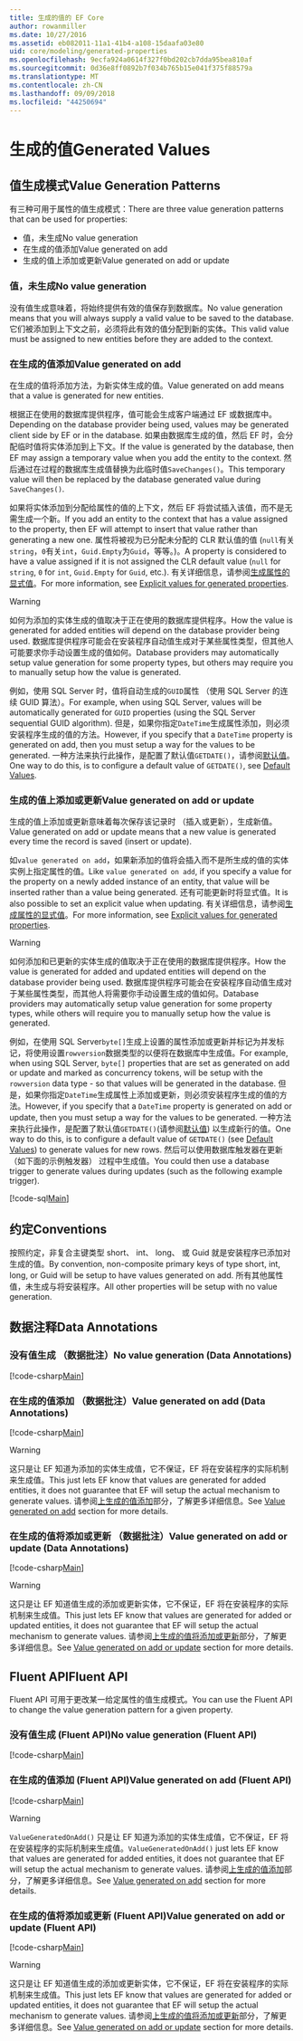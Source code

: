 ```yaml
---
title: 生成的值的 EF Core
author: rowanmiller
ms.date: 10/27/2016
ms.assetid: eb082011-11a1-41b4-a108-15daafa03e80
uid: core/modeling/generated-properties
ms.openlocfilehash: 9ecfa924a0614f327f0bd202cb7dda95bea810af
ms.sourcegitcommit: 0d36e8ff0892b7f034b765b15e041f375f88579a
ms.translationtype: MT
ms.contentlocale: zh-CN
ms.lasthandoff: 09/09/2018
ms.locfileid: "44250694"
---
```

# <a name="generated-values"></a><span data-ttu-id="ab260-102">生成的值</span><span class="sxs-lookup"><span data-stu-id="ab260-102">Generated Values</span></span>

## <a name="value-generation-patterns"></a><span data-ttu-id="ab260-103">值生成模式</span><span class="sxs-lookup"><span data-stu-id="ab260-103">Value Generation Patterns</span></span>

<span data-ttu-id="ab260-104">有三种可用于属性的值生成模式：</span><span class="sxs-lookup"><span data-stu-id="ab260-104">There are three value generation patterns that can be used for properties:</span></span>
* <span data-ttu-id="ab260-105">值，未生成</span><span class="sxs-lookup"><span data-stu-id="ab260-105">No value generation</span></span>
* <span data-ttu-id="ab260-106">在生成的值添加</span><span class="sxs-lookup"><span data-stu-id="ab260-106">Value generated on add</span></span>
* <span data-ttu-id="ab260-107">生成的值上添加或更新</span><span class="sxs-lookup"><span data-stu-id="ab260-107">Value generated on add or update</span></span>

### <a name="no-value-generation"></a><span data-ttu-id="ab260-108">值，未生成</span><span class="sxs-lookup"><span data-stu-id="ab260-108">No value generation</span></span>

<span data-ttu-id="ab260-109">没有值生成意味着，将始终提供有效的值保存到数据库。</span><span class="sxs-lookup"><span data-stu-id="ab260-109">No value generation means that you will always supply a valid value to be saved to the database.</span></span> <span data-ttu-id="ab260-110">它们被添加到上下文之前，必须将此有效的值分配到新的实体。</span><span class="sxs-lookup"><span data-stu-id="ab260-110">This valid value must be assigned to new entities before they are added to the context.</span></span>

### <a name="value-generated-on-add"></a><span data-ttu-id="ab260-111">在生成的值添加</span><span class="sxs-lookup"><span data-stu-id="ab260-111">Value generated on add</span></span>

<span data-ttu-id="ab260-112">在生成的值将添加方法，为新实体生成的值。</span><span class="sxs-lookup"><span data-stu-id="ab260-112">Value generated on add means that a value is generated for new entities.</span></span>

<span data-ttu-id="ab260-113">根据正在使用的数据库提供程序，值可能会生成客户端通过 EF 或数据库中。</span><span class="sxs-lookup"><span data-stu-id="ab260-113">Depending on the database provider being used, values may be generated client side by EF or in the database.</span></span> <span data-ttu-id="ab260-114">如果由数据库生成的值，然后 EF 时，会分配临时值将实体添加到上下文。</span><span class="sxs-lookup"><span data-stu-id="ab260-114">If the value is generated by the database, then EF may assign a temporary value when you add the entity to the context.</span></span> <span data-ttu-id="ab260-115">然后通过在过程的数据库生成值替换为此临时值`SaveChanges()`。</span><span class="sxs-lookup"><span data-stu-id="ab260-115">This temporary value will then be replaced by the database generated value during `SaveChanges()`.</span></span>

<span data-ttu-id="ab260-116">如果将实体添加到分配给属性的值的上下文，然后 EF 将尝试插入该值，而不是无需生成一个新。</span><span class="sxs-lookup"><span data-stu-id="ab260-116">If you add an entity to the context that has a value assigned to the property, then EF will attempt to insert that value rather than generating a new one.</span></span> <span data-ttu-id="ab260-117">属性将被视为已分配未分配的 CLR 默认值的值 (`null`有关`string`，`0`有关`int`，`Guid.Empty`为`Guid`，等等。)。</span><span class="sxs-lookup"><span data-stu-id="ab260-117">A property is considered to have a value assigned if it is not assigned the CLR default value (`null` for `string`, `0` for `int`, `Guid.Empty` for `Guid`, etc.).</span></span> <span data-ttu-id="ab260-118">有关详细信息，请参阅[生成属性的显式值](../saving/explicit-values-generated-properties.md)。</span><span class="sxs-lookup"><span data-stu-id="ab260-118">For more information, see [Explicit values for generated properties](../saving/explicit-values-generated-properties.md).</span></span>

> [!WARNING]  
> <span data-ttu-id="ab260-119">如何为添加的实体生成的值取决于正在使用的数据库提供程序。</span><span class="sxs-lookup"><span data-stu-id="ab260-119">How the value is generated for added entities will depend on the database provider being used.</span></span> <span data-ttu-id="ab260-120">数据库提供程序可能会在安装程序自动值生成对于某些属性类型，但其他人可能要求你手动设置生成的值如何。</span><span class="sxs-lookup"><span data-stu-id="ab260-120">Database providers may automatically setup value generation for some property types, but others may require you to manually setup how the value is generated.</span></span>
>
> <span data-ttu-id="ab260-121">例如，使用 SQL Server 时，值将自动生成的`GUID`属性 （使用 SQL Server 的连续 GUID 算法）。</span><span class="sxs-lookup"><span data-stu-id="ab260-121">For example, when using SQL Server, values will be automatically generated for `GUID` properties (using the SQL Server sequential GUID algorithm).</span></span> <span data-ttu-id="ab260-122">但是，如果你指定`DateTime`生成属性添加，则必须安装程序生成的值的方法。</span><span class="sxs-lookup"><span data-stu-id="ab260-122">However, if you specify that a `DateTime` property is generated on add, then you must setup a way for the values to be generated.</span></span> <span data-ttu-id="ab260-123">一种方法来执行此操作，是配置了默认值`GETDATE()`，请参阅[默认值](relational/default-values.md)。</span><span class="sxs-lookup"><span data-stu-id="ab260-123">One way to do this, is to configure a default value of `GETDATE()`, see [Default Values](relational/default-values.md).</span></span>

### <a name="value-generated-on-add-or-update"></a><span data-ttu-id="ab260-124">生成的值上添加或更新</span><span class="sxs-lookup"><span data-stu-id="ab260-124">Value generated on add or update</span></span>

<span data-ttu-id="ab260-125">生成的值上添加或更新意味着每次保存该记录时 （插入或更新），生成新值。</span><span class="sxs-lookup"><span data-stu-id="ab260-125">Value generated on add or update means that a new value is generated every time the record is saved (insert or update).</span></span>

<span data-ttu-id="ab260-126">如`value generated on add`，如果新添加的值将会插入而不是所生成的值的实体实例上指定属性的值。</span><span class="sxs-lookup"><span data-stu-id="ab260-126">Like `value generated on add`, if you specify a value for the property on a newly added instance of an entity, that value will be inserted rather than a value being generated.</span></span> <span data-ttu-id="ab260-127">还有可能更新时将显式值。</span><span class="sxs-lookup"><span data-stu-id="ab260-127">It is also possible to set an explicit value when updating.</span></span> <span data-ttu-id="ab260-128">有关详细信息，请参阅[生成属性的显式值](../saving/explicit-values-generated-properties.md)。</span><span class="sxs-lookup"><span data-stu-id="ab260-128">For more information, see [Explicit values for generated properties](../saving/explicit-values-generated-properties.md).</span></span>

> [!WARNING]
> <span data-ttu-id="ab260-129">如何添加和已更新的实体生成的值取决于正在使用的数据库提供程序。</span><span class="sxs-lookup"><span data-stu-id="ab260-129">How the value is generated for added and updated entities will depend on the database provider being used.</span></span> <span data-ttu-id="ab260-130">数据库提供程序可能会在安装程序自动值生成对于某些属性类型，而其他人将需要你手动设置生成的值如何。</span><span class="sxs-lookup"><span data-stu-id="ab260-130">Database providers may automatically setup value generation for some property types, while others will require you to manually setup how the value is generated.</span></span>
> 
> <span data-ttu-id="ab260-131">例如，在使用 SQL Server`byte[]`生成上设置的属性添加或更新并标记为并发标记，将使用设置`rowversion`数据类型的以便将在数据库中生成值。</span><span class="sxs-lookup"><span data-stu-id="ab260-131">For example, when using SQL Server, `byte[]` properties that are set as generated on add or update and marked as concurrency tokens, will be setup with the `rowversion` data type - so that values will be generated in the database.</span></span> <span data-ttu-id="ab260-132">但是，如果你指定`DateTime`生成属性上添加或更新，则必须安装程序生成的值的方法。</span><span class="sxs-lookup"><span data-stu-id="ab260-132">However, if you specify that a `DateTime` property is generated on add or update, then you must setup a way for the values to be generated.</span></span> <span data-ttu-id="ab260-133">一种方法来执行此操作，是配置了默认值`GETDATE()`(请参阅[默认值](relational/default-values.md)) 以生成新行的值。</span><span class="sxs-lookup"><span data-stu-id="ab260-133">One way to do this, is to configure a default value of `GETDATE()` (see [Default Values](relational/default-values.md)) to generate values for new rows.</span></span> <span data-ttu-id="ab260-134">然后可以使用数据库触发器在更新 （如下面的示例触发器） 过程中生成值。</span><span class="sxs-lookup"><span data-stu-id="ab260-134">You could then use a database trigger to generate values during updates (such as the following example trigger).</span></span>
> 
> [!code-sql[Main](../../../samples/core/Modeling/FluentAPI/Samples/ValueGeneratedOnAddOrUpdate.sql)]

## <a name="conventions"></a><span data-ttu-id="ab260-135">约定</span><span class="sxs-lookup"><span data-stu-id="ab260-135">Conventions</span></span>

<span data-ttu-id="ab260-136">按照约定，非复合主键类型 short、 int、 long、 或 Guid 就是安装程序已添加对生成的值。</span><span class="sxs-lookup"><span data-stu-id="ab260-136">By convention, non-composite primary keys of type short, int, long, or Guid will be setup to have values generated on add.</span></span> <span data-ttu-id="ab260-137">所有其他属性值，未生成与将安装程序。</span><span class="sxs-lookup"><span data-stu-id="ab260-137">All other properties will be setup with no value generation.</span></span>

## <a name="data-annotations"></a><span data-ttu-id="ab260-138">数据注释</span><span class="sxs-lookup"><span data-stu-id="ab260-138">Data Annotations</span></span>

### <a name="no-value-generation-data-annotations"></a><span data-ttu-id="ab260-139">没有值生成 （数据批注）</span><span class="sxs-lookup"><span data-stu-id="ab260-139">No value generation (Data Annotations)</span></span>

[!code-csharp[Main](../../../samples/core/Modeling/DataAnnotations/Samples/ValueGeneratedNever.cs#Sample)]

### <a name="value-generated-on-add-data-annotations"></a><span data-ttu-id="ab260-140">在生成的值添加 （数据批注）</span><span class="sxs-lookup"><span data-stu-id="ab260-140">Value generated on add (Data Annotations)</span></span>

[!code-csharp[Main](../../../samples/core/Modeling/DataAnnotations/Samples/ValueGeneratedOnAdd.cs#Sample)]

> [!WARNING]  
> <span data-ttu-id="ab260-141">这只是让 EF 知道为添加的实体生成值，它不保证，EF 将在安装程序的实际机制来生成值。</span><span class="sxs-lookup"><span data-stu-id="ab260-141">This just lets EF know that values are generated for added entities, it does not guarantee that EF will setup the actual mechanism to generate values.</span></span> <span data-ttu-id="ab260-142">请参阅[上生成的值添加](#value-generated-on-add)部分，了解更多详细信息。</span><span class="sxs-lookup"><span data-stu-id="ab260-142">See [Value generated on add](#value-generated-on-add) section for more details.</span></span>

### <a name="value-generated-on-add-or-update-data-annotations"></a><span data-ttu-id="ab260-143">在生成的值将添加或更新 （数据批注）</span><span class="sxs-lookup"><span data-stu-id="ab260-143">Value generated on add or update (Data Annotations)</span></span>

[!code-csharp[Main](../../../samples/core/Modeling/DataAnnotations/Samples/ValueGeneratedOnAddOrUpdate.cs#Sample)]

> [!WARNING]  
> <span data-ttu-id="ab260-144">这只是让 EF 知道值生成的添加或更新实体，它不保证，EF 将在安装程序的实际机制来生成值。</span><span class="sxs-lookup"><span data-stu-id="ab260-144">This just lets EF know that values are generated for added or updated entities, it does not guarantee that EF will setup the actual mechanism to generate values.</span></span> <span data-ttu-id="ab260-145">请参阅[上生成的值将添加或更新](#value-generated-on-add-or-update)部分，了解更多详细信息。</span><span class="sxs-lookup"><span data-stu-id="ab260-145">See [Value generated on add or update](#value-generated-on-add-or-update) section for more details.</span></span>

## <a name="fluent-api"></a><span data-ttu-id="ab260-146">Fluent API</span><span class="sxs-lookup"><span data-stu-id="ab260-146">Fluent API</span></span>

<span data-ttu-id="ab260-147">Fluent API 可用于更改某一给定属性的值生成模式。</span><span class="sxs-lookup"><span data-stu-id="ab260-147">You can use the Fluent API to change the value generation pattern for a given property.</span></span>

### <a name="no-value-generation-fluent-api"></a><span data-ttu-id="ab260-148">没有值生成 (Fluent API)</span><span class="sxs-lookup"><span data-stu-id="ab260-148">No value generation (Fluent API)</span></span>

[!code-csharp[Main](../../../samples/core/Modeling/FluentAPI/Samples/ValueGeneratedNever.cs#Sample)]

### <a name="value-generated-on-add-fluent-api"></a><span data-ttu-id="ab260-149">在生成的值添加 (Fluent API)</span><span class="sxs-lookup"><span data-stu-id="ab260-149">Value generated on add (Fluent API)</span></span>

[!code-csharp[Main](../../../samples/core/Modeling/FluentAPI/Samples/ValueGeneratedOnAdd.cs#Sample)]

> [!WARNING]  
> <span data-ttu-id="ab260-150">`ValueGeneratedOnAdd()` 只是让 EF 知道为添加的实体生成值，它不保证，EF 将在安装程序的实际机制来生成值。</span><span class="sxs-lookup"><span data-stu-id="ab260-150">`ValueGeneratedOnAdd()` just lets EF know that values are generated for added entities, it does not guarantee that EF will setup the actual mechanism to generate values.</span></span>  <span data-ttu-id="ab260-151">请参阅[上生成的值添加](#value-generated-on-add)部分，了解更多详细信息。</span><span class="sxs-lookup"><span data-stu-id="ab260-151">See [Value generated on add](#value-generated-on-add) section for more details.</span></span>

### <a name="value-generated-on-add-or-update-fluent-api"></a><span data-ttu-id="ab260-152">在生成的值将添加或更新 (Fluent API)</span><span class="sxs-lookup"><span data-stu-id="ab260-152">Value generated on add or update (Fluent API)</span></span>

[!code-csharp[Main](../../../samples/core/Modeling/FluentAPI/Samples/ValueGeneratedOnAddOrUpdate.cs#Sample)]

> [!WARNING]  
> <span data-ttu-id="ab260-153">这只是让 EF 知道值生成的添加或更新实体，它不保证，EF 将在安装程序的实际机制来生成值。</span><span class="sxs-lookup"><span data-stu-id="ab260-153">This just lets EF know that values are generated for added or updated entities, it does not guarantee that EF will setup the actual mechanism to generate values.</span></span> <span data-ttu-id="ab260-154">请参阅[上生成的值将添加或更新](#value-generated-on-add-or-update)部分，了解更多详细信息。</span><span class="sxs-lookup"><span data-stu-id="ab260-154">See [Value generated on add or update](#value-generated-on-add-or-update) section for more details.</span></span>
